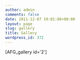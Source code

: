 ```yaml
---
author: admin
comments: false
date: 2011-12-07 19:01:08+00:00
layout: page
slug: gallery
title: Gallery
wordpress_id: 372
---
```


[AFG_gallery id='2']
